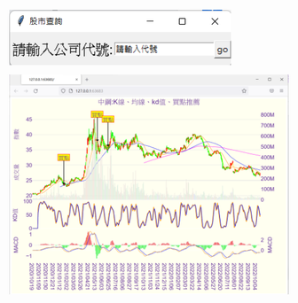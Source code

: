 ![image](https://github.com/t845270g/python-stock-company-K-line-chart/blob/79faa5dc2ba054522233c40fd61d16dfa5359a40/UI%E4%BB%8B%E9%9D%A2.png)


![image](https://github.com/t845270g/python-stock-company-K-line-chart/blob/79faa5dc2ba054522233c40fd61d16dfa5359a40/%E5%9F%B7%E8%A1%8C%E7%B5%90%E6%9E%9C.png)
